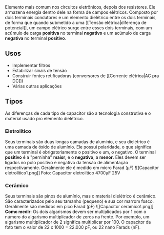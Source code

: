 Elemento mais comum nos circuitos eletrônicos, depois dos resistores. Ele armazena energia dentro dele na forma de campos elétricos.
Composto por dois terminais condutores e um elemento dielétrico entre os dois terminais, de forma que quando submetido a uma [[Tensão elétrica|diferença de potencial]], um campo elétrico surge entre esses dois terminais, com um acúmulo de carga **positiva** no terminal **negativo** e um acúmulo de carga **negativa** no terminal **positivo**.
## Usos
- Implementar filtros
- Estabilizar sinais de tensão
- Construir fontes retificadoras (conversores de [[Corrente elétrica|AC pra DC]])
- Várias outras aplicações
## Tipos
As diferenças de cada tipo de capacitor são a tecnologia construtiva e o material usado pro elemento dielétrico. 
### Eletrolítico
Seus terminais são duas longas camadas de alumínio, e seu dielétrico é uma camada de óxido de alumínio.
Ele possui polaridade, o que significa que um terminal é obrigatoriamente o positivo e um, o negativo. O terminal **positivo** é a "perninha" **maior**, e o **negativo**, a **menor**. Eles devem ser ligados no polo positivo e negativo da tensão de alimentação respectivamente.
Geralmente ele é medido em micro Farad (μF) 
![[Capacitor eletrolítico1.png]]
Foto: Capacitor eletrolítico 4700μF 25V
### Cerâmico
Seus terminais são pinos de alumínio, mas o material dielétrico é cerâmico.
São caracterizados pelo seu tamanho (pequeno) e sua cor marrom fosco. Geralmente são medidos em pico Farad (pF)
![[Capacitor ceramico1.png]]
**Como medir**: Os dois algarismos devem ser multiplicados por 1 com o número do algarismo multiplicador de zeros na frente. Por exemplo, um algarismo multiplicador de 2 significa multiplicar por 100.
O capacitor da foto tem o valor de 22 x 1000 = 22.000 pF, ou 22 nano Farads (nF).
